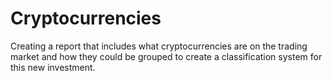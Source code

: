 # Cryptocurrencies

Creating a report that includes what cryptocurrencies are on the trading market and how they could be grouped to create a classification system for this new investment.

